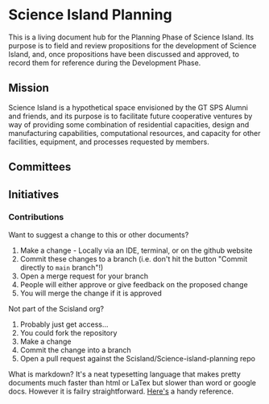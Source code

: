 # Science Island Planning

This is a living document hub for the Planning Phase of Science Island. Its purpose is to field and review propositions for the development of Science Island, and, once propositions have been discussed and approved, to record them for reference during the Development Phase.

## Mission

Science Island is a hypothetical space envisioned by the GT SPS Alumni and friends, and its purpose is to facilitate future cooperative ventures by way of providing some combination of residential capacities, design and manufacturing capabilities, computational resources, and capacity for other facilities, equipment, and processes requested by members.


## Committees

## Initiatives

### Contributions
  Want to suggest a change to this or other documents?
  1. Make a change
    - Locally via an IDE, terminal, or on the github website
  2. Commit these changes to a branch (i.e. don't hit the button "Commit directly to `main` branch"!)
  3. Open a merge request for your branch
  4. People will either approve or give feedback on the proposed change
  5. You will merge the change if it is approved
  
  Not part of the Scisland org?
  1. Probably just get access...
  2. You could fork the repository
  3. Make a change
  4. Commit the change into a branch
  5. Open a pull request against the Scisland/Science-island-planning repo
  
  What is markdown? It's a neat typesetting language that makes pretty documents much faster than html or LaTex but slower than word or google docs. However it is failry straightforward. [Here's](https://www.markdownguide.org/basic-syntax/) a handy reference.
